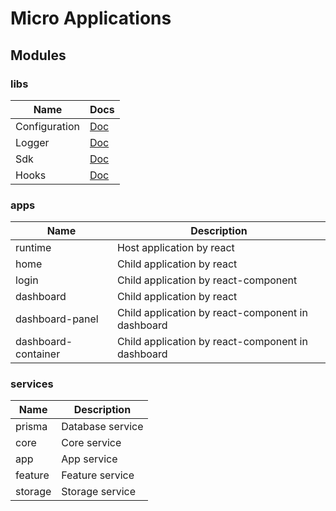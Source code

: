 # Micro Applications

## Modules

### libs

| Name | Docs |
|------|-------------|
| Configuration |  [Doc](packages/configuration/README.md)          |
| Logger        | [Doc](packages/logger/README.md)
| Sdk          |  [Doc](packages/sdk/README.md)            |
| Hooks      |  [Doc](packages/hooks/README.md)            |

### apps
| Name | Description |
|------|-------------|
| runtime | Host application by react   |
| home | Child application by react   |
| login | Child application by react-component |
| dashboard | Child application by react |
| dashboard-panel | Child application by react-component in dashboard |
| dashboard-container | Child application by react-component in dashboard |

### services

| Name | Description |
| ------ | ------ |
| prisma | Database service |
| core   | Core service |
| app | App service |
| feature | Feature service |
| storage | Storage service |

